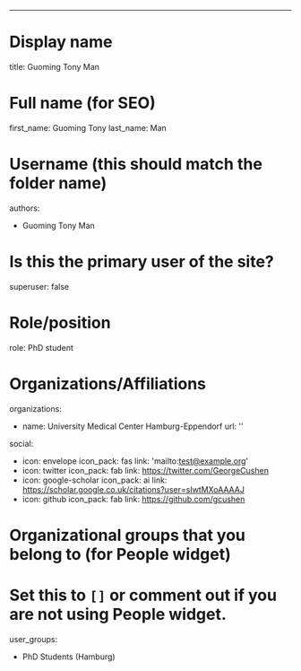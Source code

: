 ---
# Display name
title: Guoming Tony Man

# Full name (for SEO)
first_name: Guoming Tony
last_name: Man

# Username (this should match the folder name)
authors:
  - Guoming Tony Man

# Is this the primary user of the site?
superuser: false

# Role/position
role: PhD student

# Organizations/Affiliations
organizations:
  - name: University Medical Center Hamburg-Eppendorf
    url: ''

social:
  - icon: envelope
    icon_pack: fas
    link: 'mailto:test@example.org'
  - icon: twitter
    icon_pack: fab
    link: https://twitter.com/GeorgeCushen
  - icon: google-scholar
    icon_pack: ai
    link: https://scholar.google.co.uk/citations?user=sIwtMXoAAAAJ
  - icon: github
    icon_pack: fab
    link: https://github.com/gcushen

# Organizational groups that you belong to (for People widget)
#   Set this to `[]` or comment out if you are not using People widget.
user_groups:
  - PhD Students (Hamburg)
